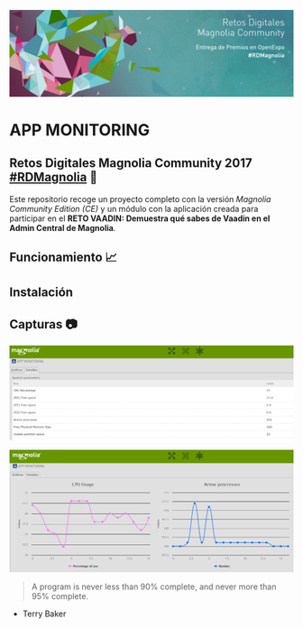 ![magnolia-logo](https://raw.githubusercontent.com/DavidCaviedes/openexpo-app-monitoring/master/openexpo-app-monitoring/src/main/resources/img/header.png)

# APP MONITORING

## Retos Digitales Magnolia Community 2017 [#RDMagnolia](https://www.magnolia-cms.com/about/news-events/events/rd-desarrolladores-2017.html) :rocket:

Este repositorio recoge un proyecto completo con la versión _Magnolia Community Edition (CE)_ y un módulo con la aplicación creada para participar en el **RETO VAADIN: Demuestra qué sabes de Vaadin en el Admin Central de Magnolia**.

## Funcionamiento :chart_with_upwards_trend:

## Instalación

## Capturas :camera:

![Tabla](https://raw.githubusercontent.com/DavidCaviedes/openexpo-app-monitoring/master/openexpo-app-monitoring/src/main/resources/img/details.png)

![Grafica](https://raw.githubusercontent.com/DavidCaviedes/openexpo-app-monitoring/master/openexpo-app-monitoring/src/main/resources/img/graph.png)


> A program is never less than 90% complete, and never more than 95% complete. 
- Terry Baker

